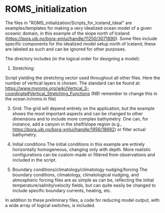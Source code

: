 # ROMS_initialization

The files in "ROMS_initialization/Scripts_for_Iceland_Ideal" are examples/templates for making a very idealized ocean model of a given oceanic domain, in this example of the slope north of Iceland (https://bora.uib.no/bora-xmlui/handle/11250/3071890). Some files include specific components for the idealized model setup north of Iceland; these are labeled as such and can be ignored for other purposes. 

The directory includes (in the logical order for designing a model):
1. Stretching:

Script yielding the stretching vector used throughout all other files. Here the number of vertical layers is chosen. The standard can be found at: https://www.myroms.org/wiki/Vertical_S-coordinate#Vertical_Stretching_Functions (NB! remember to change this in the ocean.in/roms.in file)

3. Grid:
The grid will depend entirely on the application, but the example shows the most important aspects and can be changed to other dimensions and to include more complex bathymetry. One can, for instance, add a canyon in the shelf/slope region (e.g., https://bora.uib.no/bora-xmlui/handle/1956/18692) or filter actual bathymetry. 

4. Initial conditions
The initial conditions in this example are entirely horizontally homogeneous, changing only with depth. More realistic configurations can be custom-made or filtered from observations and included in the script. 

5. Boundary conditions/climatology/climatology nudging/forcing
The boundary conditions, climatology, climatological nudging, and atmospheric forcing files are as simple as can be, reflecting the initial temperature/salinity/velocity fields, but can quite easily be changed to include specific boundary currents, heating, etc. 

In addition to these preliminary files, a code for reducing model output, with a wide array of logical switches, is included.
